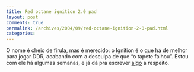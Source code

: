 ```yaml
---
title: Red octane ignition 2.0 pad
layout: post
comments: true
permalink: /archives/2004/09/red-octane-ignition-2-0-pad.html
categories:
---
```

O nome é cheio de firula, mas é merecido: o Ignition é o que há de melhor para jogar DDR, acabando com a desculpa de que &#8220;o tapete falhou&#8221;. Estou com ele há algumas semanas, e já dá pra escrever [algo][1] a respeito.

 [1]: /ignition.html